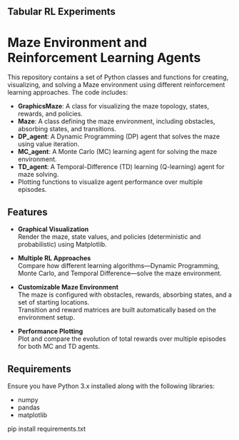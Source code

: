 ## Tabular RL Experiments

# Maze Environment and Reinforcement Learning Agents

This repository contains a set of Python classes and functions for creating, visualizing, and solving a Maze environment using different reinforcement learning approaches. The code includes:

- **GraphicsMaze**: A class for visualizing the maze topology, states, rewards, and policies.
- **Maze**: A class defining the maze environment, including obstacles, absorbing states, and transitions.
- **DP_agent**: A Dynamic Programming (DP) agent that solves the maze using value iteration.
- **MC_agent**: A Monte Carlo (MC) learning agent for solving the maze environment.
- **TD_agent**: A Temporal-Difference (TD) learning (Q-learning) agent for maze solving.
- Plotting functions to visualize agent performance over multiple episodes.

## Features

- **Graphical Visualization**  
  Render the maze, state values, and policies (deterministic and probabilistic) using Matplotlib.

- **Multiple RL Approaches**  
  Compare how different learning algorithms—Dynamic Programming, Monte Carlo, and Temporal Difference—solve the maze environment.

- **Customizable Maze Environment**  
  The maze is configured with obstacles, rewards, absorbing states, and a set of starting locations.  
  Transition and reward matrices are built automatically based on the environment setup.

- **Performance Plotting**  
  Plot and compare the evolution of total rewards over multiple episodes for both MC and TD agents.

## Requirements

Ensure you have Python 3.x installed along with the following libraries:

- numpy
- pandas
- matplotlib



pip install requirements.txt

